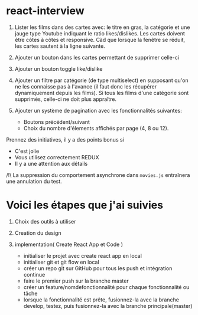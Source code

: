 # react-interview

1. Lister les films dans des cartes avec: le titre en gras, la catégorie et une jauge type Youtube indiquant le ratio likes/dislikes. Les cartes doivent être côtes à côtes et responsive. Càd que lorsque la fenêtre se réduit, les cartes sautent à la ligne suivante.

2. Ajouter un bouton dans les cartes permettant de supprimer celle-ci

3. Ajouter un bouton toggle like/dislike

4. Ajouter un filtre par catégorie (de type multiselect) en supposant qu'on ne les connaisse pas à l'avance (il faut donc les récupérer dynamiquement depuis les films). Si tous les films d'une catégorie sont supprimés, celle-ci ne doit plus appraître.

5. Ajouter un système de pagination avec les fonctionnalités suivantes: 
    * Boutons précédent/suivant
    * Choix du nombre d'élements affichés par page (4, 8 ou 12).

Prennez des initiatives, il y a des points bonus si

* C'est jolie
* Vous utilisez correctement REDUX 
* Il y a une attention aux détails

/!\ La suppression du comportement asynchrone dans `movies.js` entraînera une annulation du test.


# Voici les étapes que j'ai suivies

1.  Choix des outils à utiliser

2.  Creation du design

3.  implementation( Create React App et Code )

    - initialiser le projet avec create react app en local
    - initialiser git et git flow en local
    - créer un repo git sur GitHub pour tous les push et intégration continue
    - faire le premier push sur la branche master
    - créer un feature/nomdefonctionnalité pour chaque fonctionnalité ou tâche
    - lorsque la fonctionnalité est prête, fusionnez-la avec la branche develop, testez, puis fusionnez-la avec la branche principale(master)